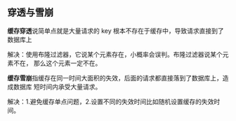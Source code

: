 ## 穿透与雪崩

**缓存穿透**说简单点就是大量请求的 key 根本不存在于缓存中，导致请求直接到了数据库上

解决：使用布隆过滤器，它说某个元素存在，小概率会误判。布隆过滤器说某个元素不在， 那么这个元素一定不在。

**缓存雪崩**指缓存在同一时间大面积的失效，后面的请求都直接落到了数据库上，造成数据库 短时间内承受大量请求。

解决：1.避免缓存单点问题，2.设置不同的失效时间比如随机设置缓存的失效时间。
